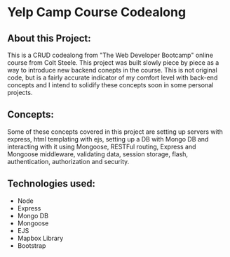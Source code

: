 <h1>Yelp Camp Course Codealong</h1>
<h2>About this Project:</h2>
<p>This is a CRUD codealong from "The Web Developer Bootcamp" online course from Colt Steele. This project was built slowly piece by piece as a way to introduce new backend conepts in the course. This is not original code, but is a fairly accurate indicator of my comfort level with back-end concepts and I intend to solidify these concepts soon in some personal projects.  </p>
<h2>Concepts:</h2>
Some of these concepts covered in this project are setting up servers with express, html templating with ejs, setting up a DB with Mongo DB and interacting with it using Mongoose, RESTFul routing, Express and Mongoose middleware, validating data, session storage, flash, authentication, authorization and security.
<h2>Technologies used:</h2>
<ul>
  <li>Node</li>
  <li>Express</li>
  <li>Mongo DB</li>
  <li>Mongoose</li>
  <li>EJS</li>
  <li>Mapbox Library</li>
  <li>Bootstrap</li>
</ul>
